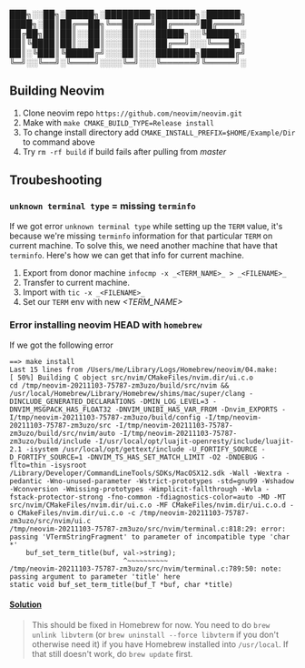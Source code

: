 
███╗░░██╗░█████╗░████████╗███████╗░██████╗
████╗░██║██╔══██╗╚══██╔══╝██╔════╝██╔════╝
██╔██╗██║██║░░██║░░░██║░░░█████╗░░╚█████╗░
██║╚████║██║░░██║░░░██║░░░██╔══╝░░░╚═══██╗
██║░╚███║╚█████╔╝░░░██║░░░███████╗██████╔╝
╚═╝░░╚══╝░╚════╝░░░░╚═╝░░░╚══════╝╚═════╝░

## Building Neovim

1. Clone neovim repo `https://github.com/neovim/neovim.git`
2. Make with `make CMAKE_BUILD_TYPE=Release install`
3. To change install directory add `CMAKE_INSTALL_PREFIX=$HOME/Example/Dir` to command above
4. Try `rm -rf build` if build fails after pulling from _master_

## Troubeshooting

### `unknown terminal type` = missing `terminfo`

If we got error `unknown terminal type` while setting up the `TERM` value, it's because we're missing `terminfo` information for that particular `TERM` on current machine. To solve this, we need another machine that have that `terminfo`. Here's how we can get that info for current machine.
1. Export from donor machine `infocmp -x _<TERM_NAME>_ > _<FILENAME>_`
2. Transfer _<FILENAME>_ to current machine.
3. Import with `tic -x _<FILENAME>_`
4. Set our `TERM` env with new _<TERM_NAME>_

### Error installing neovim **HEAD** with `homebrew`

If we got the following error

```
==> make install
Last 15 lines from /Users/me/Library/Logs/Homebrew/neovim/04.make:
[ 50%] Building C object src/nvim/CMakeFiles/nvim.dir/ui.c.o
cd /tmp/neovim-20211103-75787-zm3uzo/build/src/nvim && /usr/local/Homebrew/Library/Homebrew/shims/mac/super/clang -DINCLUDE_GENERATED_DECLARATIONS -DMIN_LOG_LEVEL=3 -DNVIM_MSGPACK_HAS_FLOAT32 -DNVIM_UNIBI_HAS_VAR_FROM -Dnvim_EXPORTS -I/tmp/neovim-20211103-75787-zm3uzo/build/config -I/tmp/neovim-20211103-75787-zm3uzo/src -I/tmp/neovim-20211103-75787-zm3uzo/build/src/nvim/auto -I/tmp/neovim-20211103-75787-zm3uzo/build/include -I/usr/local/opt/luajit-openresty/include/luajit-2.1 -isystem /usr/local/opt/gettext/include -U_FORTIFY_SOURCE -D_FORTIFY_SOURCE=1 -DNVIM_TS_HAS_SET_MATCH_LIMIT -O2 -DNDEBUG -flto=thin -isysroot /Library/Developer/CommandLineTools/SDKs/MacOSX12.sdk -Wall -Wextra -pedantic -Wno-unused-parameter -Wstrict-prototypes -std=gnu99 -Wshadow -Wconversion -Wmissing-prototypes -Wimplicit-fallthrough -Wvla -fstack-protector-strong -fno-common -fdiagnostics-color=auto -MD -MT src/nvim/CMakeFiles/nvim.dir/ui.c.o -MF CMakeFiles/nvim.dir/ui.c.o.d -o CMakeFiles/nvim.dir/ui.c.o -c /tmp/neovim-20211103-75787-zm3uzo/src/nvim/ui.c
/tmp/neovim-20211103-75787-zm3uzo/src/nvim/terminal.c:818:29: error: passing 'VTermStringFragment' to parameter of incompatible type 'char *'
    buf_set_term_title(buf, val->string);
                            ^~~~~~~~~~~
/tmp/neovim-20211103-75787-zm3uzo/src/nvim/terminal.c:789:50: note: passing argument to parameter 'title' here
static void buf_set_term_title(buf_T *buf, char *title)
```

#### [Solution](https://github.com/neovim/neovim/issues/16217#issuecomment-959793388)

> This should be fixed in Homebrew for now. You need to do `brew unlink libvterm` (or `brew uninstall --force libvterm` if you don't otherwise need it) if you have Homebrew installed into `/usr/local`.
> If that still doesn't work, do `brew update` first.

